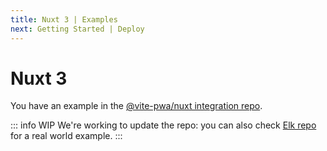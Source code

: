 ```yaml
---
title: Nuxt 3 | Examples
next: Getting Started | Deploy
---
```


# Nuxt 3

You have an example in the [@vite-pwa/nuxt integration repo](https://github.com/vite-pwa/nuxt/tree/master/playground).

::: info WIP
We're working to update the repo: you can also check [Elk repo](https://github.com/elk-zone/elk) for a real world example.
:::
